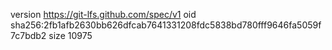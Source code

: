 version https://git-lfs.github.com/spec/v1
oid sha256:2fb1afb2630bb626dfcab7641331208fdc5838bd780fff9646fa5059f7c7bdb2
size 10975
